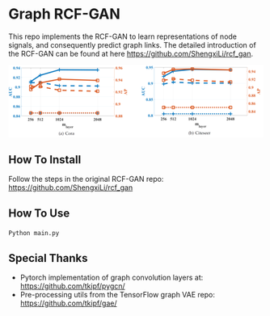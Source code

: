 # Graph RCF-GAN
This repo implements the RCF-GAN to learn representations of node signals, and consequently predict graph links. The detailed introduction of the RCF-GAN can be found at here https://github.com/ShengxiLi/rcf_gan.

![RCF-GAN](imgs/results.png)

## How To Install
Follow the steps in the original RCF-GAN repo: https://github.com/ShengxiLi/rcf_gan

## How To Use
```Python main.py```

## Special Thanks
* Pytorch implementation of graph convolution layers at: https://github.com/tkipf/pygcn/
* Pre-processing utils from the TensorFlow graph VAE repo: https://github.com/tkipf/gae/

